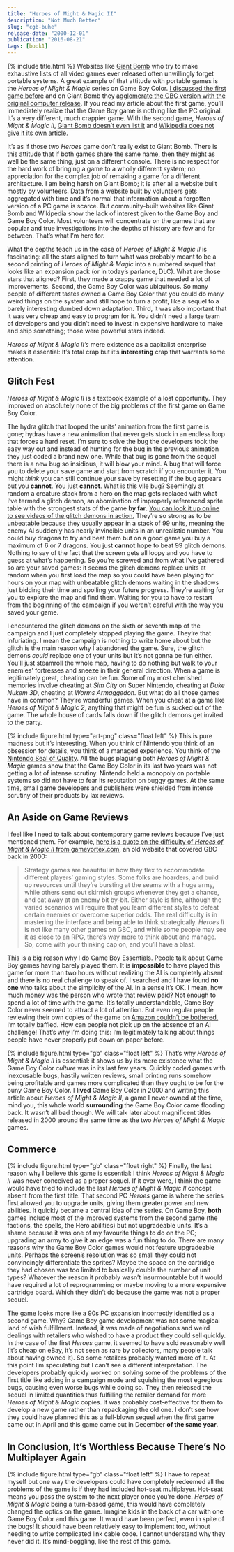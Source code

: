 ```yaml
---
title: "Heroes of Might & Magic II"
description: "Not Much Better"
slug: "cgb-buhe"
release-date: "2000-12-01"
publication: "2016-08-21"
tags: [book1]
---
```

{% include title.html %}
Websites like [Giant Bomb](http://www.giantbomb.com) who try to make exhaustive lists of all video games ever released often unwillingly forget portable systems. A great example of that attitude with portable games is the *Heroes of Might & Magic* series on Game Boy Color. [I discussed the first game before](/articles/cgb-auhe) and on Giant Bomb they [agglomerate the GBC version with the original computer release](http://www.giantbomb.com/heroes-of-might-and-magic-a-strategic-quest/3030-14391/). If you read my article about the first game, you’ll immediately realize that the Game Boy game is nothing like the PC original. It’s a very different, much crappier game. With the second game, *Heroes of Might & Magic II*, [Giant Bomb doesn’t even list it](http://www.giantbomb.com/heroes-of-might-and-magic-ii-the-succession-wars/3030-12466/) and [Wikipedia does not give it its own article.](https://en.wikipedia.org/wiki/Heroes_of_Might_and_Magic_(Game_Boy_Color))

It’s as if those two *Heroes* game don’t really exist to Giant Bomb. There is this attitude that if both games share the same name, then they might as well be the same thing, just on a different console. There is no respect for the hard work of bringing a game to a wholly different system; no appreciation for the complex job of remaking a game for a different architecture. I am being harsh on Giant Bomb; it is after all a website built mostly by volunteers. Data from a website built by volunteers gets aggregated with time and it’s normal that information about a forgotten version of a PC game is scarce. But community-built websites like Giant Bomb and Wikipedia show the lack of interest given to the Game Boy and Game Boy Color. Most volunteers will concentrate on the games that are popular and true investigations into the depths of history are few and far between. That’s what I’m here for.

What the depths teach us in the case of *Heroes of Might & Magic II* is fascinating: all the stars aligned to turn what was probably meant to be a second printing of *Heroes of Might & Magic* into a numbered sequel that looks like an expansion pack (or in today’s parlance, DLC). What are those stars that aligned? First, they made a crappy game that needed a lot of improvements. Second, the Game Boy Color was ubiquitous. So many people of different tastes owned a Game Boy Color that you could do many weird things on the system and still hope to turn a profit, like a sequel to a barely interesting dumbed down adaptation. Third, it was also important that it was very cheap and easy to program for it. You didn’t need a large team of developers and you didn’t need to invest in expensive hardware to make and ship something; those were powerful stars indeed.

*Heroes of Might & Magic II’s* mere existence as a capitalist enterprise makes it essential: It’s total crap but it’s **interesting** crap that warrants some attention.

## Glitch Fest

*Heroes of Might & Magic II* is a textbook example of a lost opportunity. They improved on absolutely none of the big problems of the first game on Game Boy Color.

The hydra glitch that looped the units’ animation from the first game is gone; hydras have a new animation that never gets stuck in an endless loop that forces a hard reset. I’m sure to solve the bug the developers took the easy way out and instead of hunting for the bug in the previous animation they just coded a brand new one. While that bug is gone from the sequel there is a new bug so insidious, it will blow your mind. A bug that will force you to delete your save game and start from scratch if you encounter it. You might *think* you can still continue your save by resetting if the bug appears but you **cannot**. You just **cannot**. What is this vile bug? Seemingly at random a creature stack from a hero on the map gets replaced with what I’ve termed a glitch demon, an abomination of improperly referenced sprite table with the strongest stats of the game **by far**. [You can look it up online to see videos of the glitch demons in action.](https://www.youtube.com/watch?v=wxtLAsuEVh8) They’re so strong as to be unbeatable because they usually appear in a stack of 99 units, meaning the enemy AI suddenly has nearly invincible units in an unrealistic number. You could buy dragons to try and beat them but on a good game you buy a maximum of 6 or 7 dragons. You just **cannot** hope to beat 99 glitch demons. Nothing to say of the fact that the screen gets all loopy and you have to guess at what’s happening. So you’re screwed and from what I’ve gathered so are your saved games: it seems the glitch demons replace units at random when you first load the map so you could have been playing for hours on your map with unbeatable glitch demons waiting in the shadows just bidding their time and spoiling your future progress. They’re waiting for you to explore the map and find them. Waiting for you to have to restart from the beginning of the campaign if you weren’t careful with the way you saved your game.

I encountered the glitch demons on the sixth or seventh map of the campaign and I just completely stopped playing the game. They’re that infuriating. I mean the campaign is nothing to write home about but the glitch is the main reason why I abandoned the game. Sure, the glitch demons *could* replace one of your units but it’s not gonna be fun either. You’ll just steamroll the whole map, having to do nothing but walk to your enemies’ fortresses and sneeze in their general direction. When a game is legitimately great, cheating can be fun. Some of my most cherished memories involve cheating at *Sim City* on Super Nintendo, cheating at *Duke Nukem 3D*, cheating at *Worms Armaggedon*. But what do all those games have in common? They’re wonderful games. When you cheat at a game like *Heroes of Might & Magic 2*, anything that might be fun is sucked out of the game. The whole house of cards falls down if the glitch demons get invited to the party.

{% include figure.html type="art-png" class="float left" %}
This is pure madness but it’s interesting. When you think of Nintendo you think of an obsession for details, you think of a managed experience. You think of the [Nintendo Seal of Quality](http://gaming.wikia.com/wiki/Nintendo_Seal_of_Quality). All the bugs plaguing both *Heroes of Might & Magic* games show that the Game Boy Color in its last two years was not getting a lot of intense scrutiny. Nintendo held a monopoly on portable systems so did not have to fear its reputation on buggy games. At the same time, small game developers and publishers were shielded from intense scrutiny of their products by lax reviews.

## An Aside on Game Reviews

I feel like I need to talk about contemporary game reviews because I’ve just mentioned them. For example, [here is a quote on the difficulty of *Heroes of Might & Magic II* from gamevortex.com](http://www.gamevortex.com/gamevortex/soft_rev.php/624/heroes-of-might-and-magic-ii-gameboy.html), an old website that covered GBC back in 2000:

> Strategy games are beautiful in how they flex to accommodate different players’ gaming styles. Some folks are hoarders, and build up resources until they’re bursting at the seams with a huge army, while others send out skirmish groups whenever they get a chance, and eat away at an enemy bit by-bit. Either style is fine, although the varied scenarios will require that you learn different styles to defeat certain enemies or overcome superior odds. The real difficulty is in mastering the interface and being able to think strategically. *Heroes II* is not like many other games on GBC, and while some people may see it as close to an RPG, there’s way more to think about and manage. So, come with your thinking cap on, and you’ll have a blast.

This is a big reason why I do Game Boy Essentials. People talk about Game Boy games having barely played them. It is **impossible** to have played this game for more than two hours without realizing the AI is completely absent and there is no real challenge to speak of. I searched and I have found **no one** who talks about the simplicity of the AI. In a sense it’s OK. I mean, how much money was the person who wrote that review paid? Not enough to spend a lot of time with the game. It’s totally understandable, Game Boy Color never seemed to attract a lot of attention. But even regular people reviewing their own copies of the game on [Amazon couldn’t be bothered.](https://www.amazon.com/Heroes-Might-Magic-II-Game-Color/dp/B000056N27#customerReviews) I’m totally baffled. How can people not pick up on the absence of an AI challenge! That’s why I’m doing this: I’m legitimately talking about things people have never properly put down on paper before.

{% include figure.html type="gb" class="float left" %}
That’s why *Heroes of Might & Magic II* is essential: it shows us by its mere existence what the Game Boy Color *culture* was in its last few years. Quickly coded games with inexcusable bugs, hastily written reviews, small printing runs somehow being profitable and games more complicated than they ought to be for the puny Game Boy Color. I **lived** Game Boy Color in 2000 and writing this article about *Heroes of Might & Magic II*, a game I never owned at the time, mind you, this whole world **surrounding** the Game Boy Color came flooding back. It wasn’t all bad though. We will talk later about magnificent titles released in 2000 around the same time as the two *Heroes of Might & Magic* games.

## Commerce

{% include figure.html type="gb" class="float right" %}
Finally, the last reason why I believe this game is essential: I think *Heroes of Might & Magic II* was never conceived as a proper sequel. If it ever were, I think the game would have tried to include the last *Heroes of Might & Magic II* concept absent from the first title. That second PC *Heroes* game is where the series first allowed you to upgrade units, giving them greater power and new abilities. It quickly became a central idea of the series. On Game Boy, **both** games include most of the improved systems from the second game (the factions, the spells, the Hero abilities) but not upgradeable units. It’s a shame because it was one of my favourite things to do on the PC; upgrading an army to give it an edge was a fun thing to do. There are many reasons why the Game Boy Color games would not feature upgradeable units. Perhaps the screen’s resolution was so small they could not convincingly differentiate the sprites? Maybe the space on the cartridge they had chosen was too limited to basically double the number of unit types? Whatever the reason it probably wasn’t insurmountable but it would have required a lot of reprogramming or maybe moving to a more expensive cartridge board. Which they didn’t do because the game was not a proper sequel.

The game looks more like a 90s PC expansion incorrectly identified as a second game. Why? Game Boy game development was not some magical land of wish fulfillment. Instead, it was made of negotiations and weird dealings with retailers who wished to have a product they could sell quickly. In the case of the first *Heroes* game, it seemed to have sold reasonably well (it’s cheap on eBay, it’s not seen as rare by collectors, many people talk about having owned it). So some retailers probably wanted more of it. At this point I’m speculating but I can’t see a different interpretation. The developers probably quickly worked on solving some of the problems of the first title like adding in a campaign mode and squishing the most egregious bugs, causing even worse bugs while doing so. They then released the sequel in limited quantities thus fulfilling the retailer demand for more *Heroes of Might & Magic* copies. It was probably cost-effective for them to develop a new game rather than repackaging the old one. I don’t see how they could have planned this as a full-blown sequel when the first game came out in April and this game came out in December **of the same year**.

## In Conclusion, It’s Worthless Because There’s No Multiplayer Again

{% include figure.html type="gb" class="float left" %}
I have to repeat myself but one way the developers could have completely redeemed all the problems of the game is if they had included hot-seat multiplayer. Hot-seat means you pass the system to the next player once you’re done. *Heroes of Might & Magic* being a turn-based game, this would have completely changed the optics on the game. Imagine kids in the back of a car with one Game Boy Color and this game. It would have been perfect, even in spite of the bugs! It should have been relatively easy to implement too, without needing to write complicated link cable code. I cannot understand why they never did it. It’s mind-boggling, like the rest of this game.
